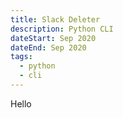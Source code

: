 ```yaml
---
title: Slack Deleter
description: Python CLI
dateStart: Sep 2020
dateEnd: Sep 2020
tags:
  - python
  - cli
---
```


Hello
<!--more-->
